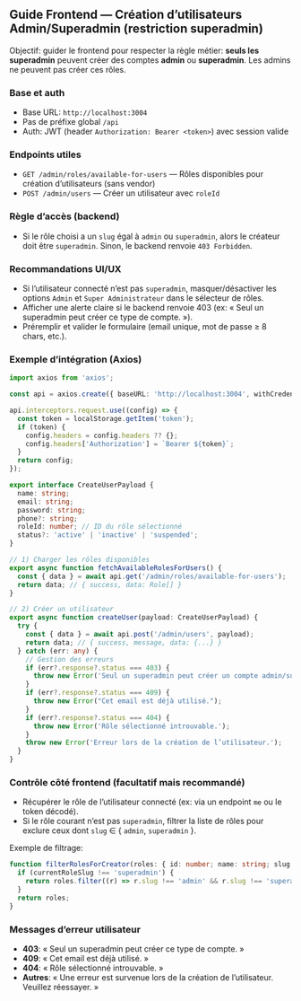 ## Guide Frontend — Création d’utilisateurs Admin/Superadmin (restriction superadmin)

Objectif: guider le frontend pour respecter la règle métier: **seuls les superadmin** peuvent créer des comptes **admin** ou **superadmin**. Les admins ne peuvent pas créer ces rôles.

### Base et auth
- Base URL: `http://localhost:3004`
- Pas de préfixe global `/api`
- Auth: JWT (header `Authorization: Bearer <token>`) avec session valide

### Endpoints utiles
- `GET /admin/roles/available-for-users` — Rôles disponibles pour création d’utilisateurs (sans vendor)
- `POST /admin/users` — Créer un utilisateur avec `roleId`

### Règle d’accès (backend)
- Si le rôle choisi a un `slug` égal à `admin` ou `superadmin`, alors le créateur doit être `superadmin`. Sinon, le backend renvoie `403 Forbidden`.

### Recommandations UI/UX
- Si l’utilisateur connecté n’est pas `superadmin`, masquer/désactiver les options `Admin` et `Super Administrateur` dans le sélecteur de rôles.
- Afficher une alerte claire si le backend renvoie 403 (ex: « Seul un superadmin peut créer ce type de compte. »).
- Préremplir et valider le formulaire (email unique, mot de passe ≥ 8 chars, etc.).

### Exemple d’intégration (Axios)

```ts
import axios from 'axios';

const api = axios.create({ baseURL: 'http://localhost:3004', withCredentials: true });

api.interceptors.request.use((config) => {
  const token = localStorage.getItem('token');
  if (token) {
    config.headers = config.headers ?? {};
    config.headers['Authorization'] = `Bearer ${token}`;
  }
  return config;
});

export interface CreateUserPayload {
  name: string;
  email: string;
  password: string;
  phone?: string;
  roleId: number; // ID du rôle sélectionné
  status?: 'active' | 'inactive' | 'suspended';
}

// 1) Charger les rôles disponibles
export async function fetchAvailableRolesForUsers() {
  const { data } = await api.get('/admin/roles/available-for-users');
  return data; // { success, data: Role[] }
}

// 2) Créer un utilisateur
export async function createUser(payload: CreateUserPayload) {
  try {
    const { data } = await api.post('/admin/users', payload);
    return data; // { success, message, data: {...} }
  } catch (err: any) {
    // Gestion des erreurs
    if (err?.response?.status === 403) {
      throw new Error('Seul un superadmin peut créer un compte admin/superadmin.');
    }
    if (err?.response?.status === 409) {
      throw new Error("Cet email est déjà utilisé.");
    }
    if (err?.response?.status === 404) {
      throw new Error('Rôle sélectionné introuvable.');
    }
    throw new Error('Erreur lors de la création de l’utilisateur.');
  }
}
```

### Contrôle côté frontend (facultatif mais recommandé)
- Récupérer le rôle de l’utilisateur connecté (ex: via un endpoint `me` ou le token décodé).
- Si le rôle courant n’est pas `superadmin`, filtrer la liste de rôles pour exclure ceux dont `slug` ∈ { `admin`, `superadmin` }.

Exemple de filtrage:

```ts
function filterRolesForCreator(roles: { id: number; name: string; slug: string }[], currentRoleSlug?: string) {
  if (currentRoleSlug !== 'superadmin') {
    return roles.filter((r) => r.slug !== 'admin' && r.slug !== 'superadmin');
  }
  return roles;
}
```

### Messages d’erreur utilisateur
- **403**: « Seul un superadmin peut créer ce type de compte. »
- **409**: « Cet email est déjà utilisé. »
- **404**: « Rôle sélectionné introuvable. »
- **Autres**: « Une erreur est survenue lors de la création de l’utilisateur. Veuillez réessayer. »




